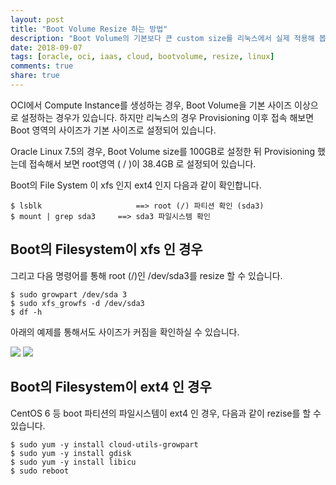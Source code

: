 ```yaml
---
layout: post
title: "Boot Volume Resize 하는 방법"
description: "Boot Volume의 기본보다 큰 custom size를 리눅스에서 실제 적용해 봅니다."
date: 2018-09-07
tags: [oracle, oci, iaas, cloud, bootvolume, resize, linux]
comments: true
share: true
---
```


OCI에서 Compute Instance를 생성하는 경우, Boot Volume을 기본 사이즈 이상으로 설정하는 경우가 있습니다.
하지만 리눅스의 경우 Provisioning 이후 접속 해보면 Boot 영역의 사이즈가 기본 사이즈로 설정되어 있습니다.

Oracle Linux 7.5의 경우, Boot Volume size를 100GB로 설정한 뒤 Provisioning 했는데 접속해서 보면 root영역 ( / )이 38.4GB 로 설정되어 있습니다.

Boot의 File System 이 xfs 인지 ext4 인지 다음과 같이 확인합니다.

	$ lsblk		                ==> root (/) 파티션 확인 (sda3)
	$ mount | grep sda3		==> sda3 파일시스템 확인


## Boot의 Filesystem이 xfs 인 경우
  
그리고 다음 명령어를 통해 root (/)인 /dev/sda3를 resize 할 수 있습니다.

	$ sudo growpart /dev/sda 3
	$ sudo xfs_growfs -d /dev/sda3
	$ df -h
	
아래의 예제를 통해서도 사이즈가 커짐을 확인하실 수 있습니다.

![]({{site.baseurl}}/images/bv_resize01.png)
![]({{site.baseurl}}/images/bv_resize02.png)


## Boot의 Filesystem이 ext4 인 경우

CentOS 6 등 boot 파티션의 파일시스템이 ext4 인 경우, 다음과 같이 rezise를 할 수 있습니다.

    $ sudo yum -y install cloud-utils-growpart
    $ sudo yum -y install gdisk
    $ sudo yum -y install libicu
    $ sudo reboot
    
